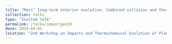 ```yaml
---
title: "Mars’ long-term interior evolution: Combined collision and thermochemical models constrained by InSight results"
collection: talks
type: "Invited talk"
permalink: /talks/impactgeo19
date: 2019-04-01
location: "2nd Workshop on Impacts and Thermochemical Evolution of Planets, Museum für Naturkunde, Berlin, Germany"
---
```

